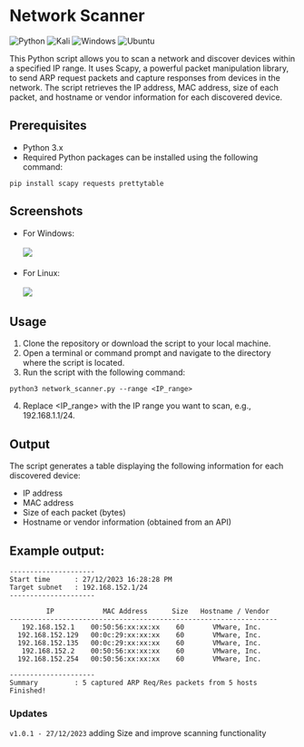 # Network Scanner

![Python](https://img.shields.io/badge/python-3670A0?style=for-the-badge&logo=python&logoColor=ffdd54)  ![Kali](https://img.shields.io/badge/Kali-268BEE?style=for-the-badge&logo=kalilinux&logoColor=white)  ![Windows](https://img.shields.io/badge/Windows-0078D4.svg?style=for-the-badge&logo=Windows&logoColor=white)  ![Ubuntu](https://img.shields.io/badge/Ubuntu-E95420?style=for-the-badge&logo=ubuntu&logoColor=white)

This Python script allows you to scan a network and discover devices within a specified IP range. It uses Scapy, a powerful packet manipulation library, to send ARP request packets and capture responses from devices in the network. The script retrieves the IP address, MAC address, size of each packet, and hostname or vendor information for each discovered device.

## Prerequisites
- Python 3.x
- Required Python packages can be installed using the following command:
```commandline
pip install scapy requests prettytable
```

## Screenshots
- For Windows:<br><br>
![](https://github.com/SaherMuhamed/network-scanner-tool/blob/master/screenshots/Screenshot%202023-12-27-windows.png)</br></br>
- For Linux:<br><br>
![](https://github.com/SaherMuhamed/network-scanner-tool/blob/master/screenshots/Screenshot%202023-12-27-linux.png)

## Usage
1. Clone the repository or download the script to your local machine.
2. Open a terminal or command prompt and navigate to the directory where the script is located.
3. Run the script with the following command:
```commandline
python3 network_scanner.py --range <IP_range>
```
4. Replace <IP_range> with the IP range you want to scan, e.g., 192.168.1.1/24.

## Output
The script generates a table displaying the following information for each discovered device:

- IP address
- MAC address
- Size of each packet (bytes)
- Hostname or vendor information (obtained from an API)

## Example output:

```text
---------------------
Start time      : 27/12/2023 16:28:28 PM
Target subnet   : 192.168.152.1/24
---------------------

         IP            MAC Address      Size   Hostname / Vendor  
------------------------------------------------------------------
   192.168.152.1    00:50:56:xx:xx:xx    60       VMware, Inc.    
  192.168.152.129   00:0c:29:xx:xx:xx    60       VMware, Inc.    
  192.168.152.135   00:0c:29:xx:xx:xx    60       VMware, Inc.    
   192.168.152.2    00:50:56:xx:xx:xx    60       VMware, Inc.    
  192.168.152.254   00:50:56:xx:xx:xx    60       VMware, Inc.    

---------------------
Summary         : 5 captured ARP Req/Res packets from 5 hosts 
Finished!
```
### Updates
`v1.0.1 - 27/12/2023` adding Size and improve scanning functionality
